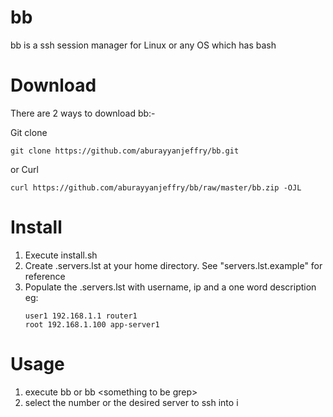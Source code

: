 # bb
bb is a ssh session manager for Linux or any OS which has bash

# Download
There are 2 ways to download bb:-

Git clone
   ```
   git clone https://github.com/aburayyanjeffry/bb.git
   ```
or
Curl
  ```
  curl https://github.com/aburayyanjeffry/bb/raw/master/bb.zip -OJL
  ```
# Install
1. Execute install.sh
2. Create .servers.lst at your home directory. See "servers.lst.example" for reference
3. Populate the .servers.lst with username, ip and a one word description
   eg:
   ```
   user1 192.168.1.1 router1
   root 192.168.1.100 app-server1
   ```
# Usage
1. execute bb or bb \<something to be grep\>
2. select the number or the desired server to ssh into i




   
   
